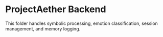 # ProjectAether Backend

This folder handles symbolic processing, emotion classification, session management, and memory logging.